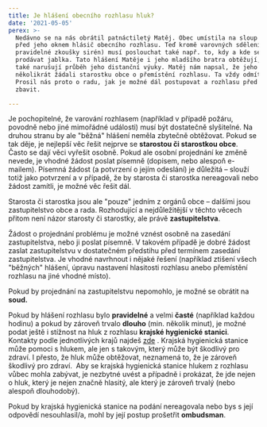 ```yaml
---
title: Je hlášení obecního rozhlasu hluk?
date: '2021-05-05'
perex: >-
  Nedávno se na nás obrátil patnáctiletý Matěj. Obec umístila na sloup těsně
  před jeho oknem hlásič obecního rozhlasu. Teď kromě varovných sdělení (např.
  pravidelné zkoušky sirén) musí poslouchat také např. to, kdy a kde se budou
  prodávat jablka. Tato hlášení Matěje i jeho mladšího bratra obtěžují, často
  také narušují průběh jeho distanční výuky. Matěj nám napsal, že jeho rodiče už
  několikrát žádali starostku obce o přemístění rozhlasu. Ta vždy odmítla.
  Prosil nás proto o radu, jak je možné dál postupovat a rozhlasu před oknem se
  zbavit.

---
```



<p>Je pochopitelné, že varování rozhlasem (například v případě požáru, povodně nebo jiné mimořádné události) musí být dostatečně slyšitelné. Na druhou stranu by ale &quot;běžná&quot; hlášení neměla zbytečně obtěžovat. Pokud se tak děje, je nejlepší věc řešit nejprve se <strong>starostou či starostkou obce</strong>. Často se dají věci vyřešit osobně. Pokud ale osobní projednání ke změně nevede, je vhodné žádost poslat písemně (dopisem, nebo alespoň e-mailem).&nbsp;Písemná žádost (a potvrzení o jejím odeslání) je důležitá – slouží totiž jako potvrzení a v případě, že by starosta či starostka nereagovali nebo žádost zamítli, je možné věc řešit dál.</p><p>Starosta či starostka jsou ale &quot;pouze&quot; jedním z orgánů obce – dalšími jsou zastupitelstvo obce a rada. Rozhodující a nejdůležitější v těchto věcech přitom není názor starosty či starostky, ale právě <strong>zastupitelstva</strong>. </p><p>Žádost o projednání problému je možné vznést osobně na zasedání zastupitelstva, nebo ji poslat písemně. V takovém případě je dobré žádost zaslat zastupitelstvu v dostatečném předstihu před termínem zasedání zastupitelstva. Je vhodné navrhnout i nějaké řešení (například ztišení všech &quot;běžných&quot; hlášení, úpravu nastavení hlasitosti rozhlasu anebo přemístění rozhlasu na jiné vhodné místo). </p><p>Pokud by projednání na zastupitelstvu nepomohlo, je možné se obrátit na <strong>soud.</strong> </p><p>Pokud by hlášení rozhlasu bylo <strong>pravidelné</strong> a velmi <strong>časté</strong> (například každou hodinu) a pokud by zároveň trvalo <strong>dlouho</strong> (min. několik minut), je možné podat ještě i stížnost na hluk z rozhlasu <strong>krajské hygienické stanici</strong>. Kontakty podle jednotlivých krajů najdeš <a title="Otevření do nového okna" href="http://www.szu.cz/knihovna/hygienicke-stanice-a-zdravotni-ustavy" target="_blank">zde</a>&nbsp;<img alt="" src="typo3/ext/od_linkdesc/icons/external.gif" class="od_linkdesc_icon_external" />. Krajská hygienická stanice může pomoci s hlukem, ale jen s takovým, který může být škodlivý pro zdraví. I přesto, že hluk může obtěžovat, neznamená to, že je zároveň škodlivý pro zdraví.&nbsp; Aby se krajská hygienická stanice hlukem z rozhlasu vůbec mohla zabývat, je nezbytné uvést a případně i prokázat, že jde nejen o hluk, který je nejen značně hlasitý, ale který je zároveň trvalý (nebo alespoň dlouhodobý). </p><p>Pokud by krajská hygienická stanice na podání nereagovala nebo bys s její odpovědí nesouhlasil/a, mohl by její postup prošetřit <strong>ombudsman</strong>. </p>

